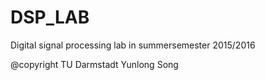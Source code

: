 # DSP_LAB
Digital signal processing lab in summersemester 2015/2016


@copyright TU Darmstadt Yunlong Song
